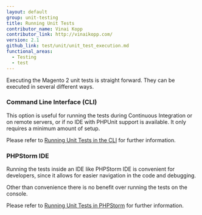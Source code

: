 ```yaml
---
layout: default
group: unit-testing
title: Running Unit Tests
contributor_name: Vinai Kopp
contributor_link: http://vinaikopp.com/
version: 2.1
github_link: test/unit/unit_test_execution.md
functional_areas:
  - Testing
  - test
---
```


Executing the Magento 2 unit tests is straight forward.
They can be executed in several different ways.

### Command Line Interface (CLI)  

This option is useful for running the tests during Continuous Integration or on remote servers, or if no IDE with PHPUnit support is available. It only requires a minimum amount of setup.  

Please refer to [Running Unit Tests in the CLI]({{page.baseurl}}/test/unit/unit_test_execution_cli.html) for further information.

### PHPStorm IDE  
Running the tests inside an IDE like PHPStorm IDE is convenient for developers, since it allows for easier navigation in the code and debugging.

Other than convenience there is no benefit over running the tests on the console.

Please refer to [Running Unit Tests in PHPStorm]({{page.baseurl}}/test/unit/unit_test_execution_phpstorm.html) for further information.

